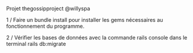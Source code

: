 Projet thegossipproject @willyspa

1 / Faire un bundle install pour installer les gems nécessaires au fonctionnement du programme.

2 / Vérifier les bases de données avec la commande rails console dans le terminal rails db:migrate


